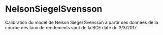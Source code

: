 # NelsonSiegelSvensson


Calibration du model de Nelson Siegel Svensson à partir des données de la courbe des taux de rendements spot de la BCE
date du 3/3/2017
